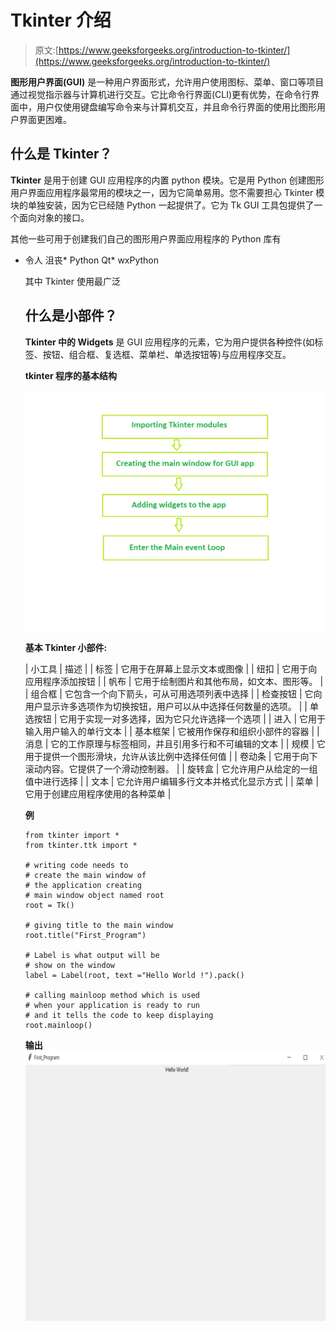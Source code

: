 # Tkinter 介绍

> 原文:[https://www.geeksforgeeks.org/introduction-to-tkinter/](https://www.geeksforgeeks.org/introduction-to-tkinter/)

**图形用户界面(GUI)** 是一种用户界面形式，允许用户使用图标、菜单、窗口等项目通过视觉指示器与计算机进行交互。它比命令行界面(CLI)更有优势，在命令行界面中，用户仅使用键盘编写命令来与计算机交互，并且命令行界面的使用比图形用户界面更困难。

## 什么是 Tkinter？

**Tkinter** 是用于创建 GUI 应用程序的内置 python 模块。它是用 Python 创建图形用户界面应用程序最常用的模块之一，因为它简单易用。您不需要担心 Tkinter 模块的单独安装，因为它已经随 Python 一起提供了。它为 Tk GUI 工具包提供了一个面向对象的接口。

其他一些可用于创建我们自己的图形用户界面应用程序的 Python 库有

*   令人 沮丧*   Python Qt*   wxPython

    其中 Tkinter 使用最广泛

    ## 什么是小部件？

    **Tkinter 中的 Widgets** 是 GUI 应用程序的元素，它为用户提供各种控件(如标签、按钮、组合框、复选框、菜单栏、单选按钮等)与应用程序交互。

    **tkinter 程序的基本结构**

    ![](img/a33617e899de06cd90f63d61eeb16d95.png)

    **基本 Tkinter 小部件:**

    | 小工具 | 描述 |
    | 标签 | 它用于在屏幕上显示文本或图像 |
    | 纽扣 | 它用于向应用程序添加按钮 |
    | 帆布 | 它用于绘制图片和其他布局，如文本、图形等。 |
    | 组合框 | 它包含一个向下箭头，可从可用选项列表中选择 |
    | 检查按钮 | 它向用户显示许多选项作为切换按钮，用户可以从中选择任何数量的选项。 |
    | 单选按钮 | 它用于实现一对多选择，因为它只允许选择一个选项 |
    | 进入 | 它用于输入用户输入的单行文本 |
    | 基本框架 | 它被用作保存和组织小部件的容器 |
    | 消息 | 它的工作原理与标签相同，并且引用多行和不可编辑的文本 |
    | 规模 | 它用于提供一个图形滑块，允许从该比例中选择任何值 |
    | 卷动条 | 它用于向下滚动内容。它提供了一个滑动控制器。 |
    | 旋转盒 | 它允许用户从给定的一组值中进行选择 |
    | 文本 | 它允许用户编辑多行文本并格式化显示方式 |
    | 菜单 | 它用于创建应用程序使用的各种菜单 |

    **例**

    ```
    from tkinter import * 
    from tkinter.ttk import *

    # writing code needs to
    # create the main window of 
    # the application creating 
    # main window object named root
    root = Tk()

    # giving title to the main window
    root.title("First_Program")

    # Label is what output will be 
    # show on the window
    label = Label(root, text ="Hello World !").pack()

    # calling mainloop method which is used
    # when your application is ready to run
    # and it tells the code to keep displaying 
    root.mainloop()
    ```

    **输出**
    ![](img/9d1f4e20fb4939b16a7f04624afa7851.png)
